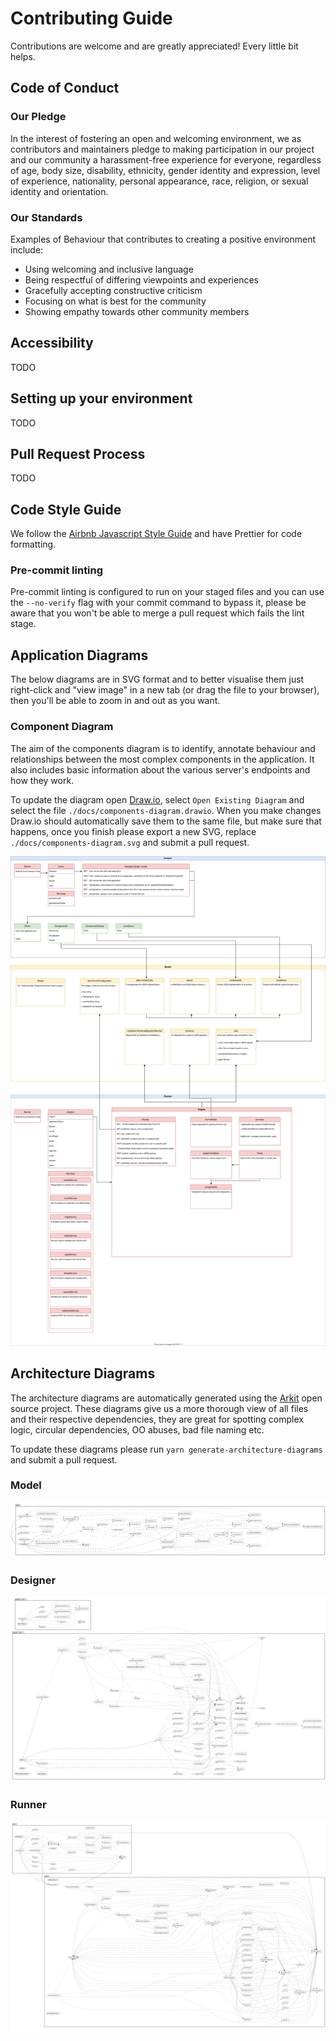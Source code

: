 # Contributing Guide

Contributions are welcome and are greatly appreciated! Every little bit helps.

## Code of Conduct

### Our Pledge

In the interest of fostering an open and welcoming environment, we as
contributors and maintainers pledge to making participation in our project and
our community a harassment-free experience for everyone, regardless of age, body
size, disability, ethnicity, gender identity and expression, level of experience,
nationality, personal appearance, race, religion, or sexual identity and
orientation.

### Our Standards

Examples of Behaviour that contributes to creating a positive environment
include:

- Using welcoming and inclusive language
- Being respectful of differing viewpoints and experiences
- Gracefully accepting constructive criticism
- Focusing on what is best for the community
- Showing empathy towards other community members

## Accessibility

TODO

## Setting up your environment

TODO

## Pull Request Process

TODO

## Code Style Guide

We follow the [Airbnb Javascript Style Guide](https://github.com/airbnb/javascript) and have Prettier for code formatting.

### Pre-commit linting

Pre-commit linting is configured to run on your staged files and you can use the `--no-verify` flag with your commit command to bypass it, please be aware that you won't be able to merge a pull request which fails the lint stage.

## Application Diagrams

The below diagrams are in SVG format and to better visualise them just right-click and "view image" in a new tab (or drag the file to your browser), then you'll be able to zoom in and out as you want.

### Component Diagram

The aim of the components diagram is to identify, annotate behaviour and relationships between the most complex components in the application. It also includes basic information about the various server's endpoints and how they work.

To update the diagram open [Draw.io](https://app.diagrams.net/), select `Open Existing Diagram` and select the file `./docs/components-diagram.drawio`.
When you make changes Draw.io should automatically save them to the same file, but make sure that happens, once you finish please export a new SVG, replace `./docs/components-diagram.svg` and submit a pull request.

<img src="./docs/components-diagram.svg">

## Architecture Diagrams

The architecture diagrams are automatically generated using the [Arkit](https://github.com/dyatko/arkit) open source project.
These diagrams give us a more thorough view of all files and their respective dependencies, they are great for spotting complex logic, circular dependencies, OO abuses, bad file naming etc.

To update these diagrams please run `yarn generate-architecture-diagrams` and submit a pull request.

### Model

<img src="./docs/model/architecture-diagram.svg">

### Designer

<img src="./docs/designer/architecture-diagram.svg">

### Runner

<img src="./docs/runner/architecture-diagram.svg">
